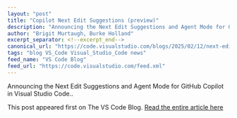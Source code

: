 ```yaml
---
layout: "post"
title: "Copilot Next Edit Suggestions (preview)"
description: "Announcing the Next Edit Suggestions and Agent Mode for GitHub Copilot in Visual Studio Code.."
author: "Brigit Murtaugh, Burke Holland"
excerpt_separator: <!--excerpt_end-->
canonical_url: "https://code.visualstudio.com/blogs/2025/02/12/next-edit-suggestions"
tags: "blog VS_Code Visual_Studio_Code news"
feed_name: "VS Code Blog"
feed_url: "https://code.visualstudio.com/feed.xml"
---
```


Announcing the Next Edit Suggestions and Agent Mode for GitHub Copilot in Visual Studio Code..<!--excerpt_end-->

This post appeared first on The VS Code Blog. [Read the entire article here](https://code.visualstudio.com/blogs/2025/02/12/next-edit-suggestions)
